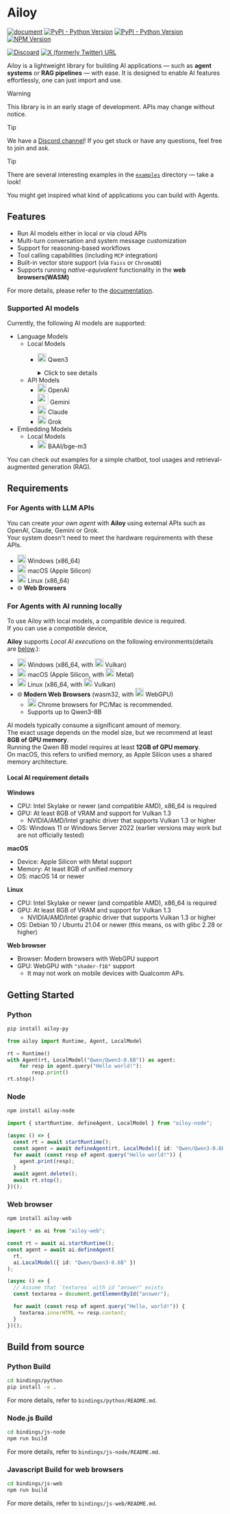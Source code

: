 # Ailoy

[![document](https://img.shields.io/badge/document-latest-2ea44f)](https://brekkylab.github.io/ailoy/)
[![PyPI - Python Version](https://img.shields.io/pypi/pyversions/ailoy-py)](https://pypi.org/project/ailoy-py/)
[![PyPI - Python Version](https://img.shields.io/pypi/v/ailoy-py)](https://pypi.org/project/ailoy-py/)
[![NPM Version](https://img.shields.io/npm/v/ailoy-node)](https://www.npmjs.com/package/ailoy-node)

[![Discoard](https://img.shields.io/badge/Discord-7289DA?logo=discord&logoColor=white)](https://discord.gg/27rx3EJy3P)
[![X (formerly Twitter) URL](https://img.shields.io/twitter/url?url=https%3A%2F%2Fx.com%2Failoy_co)](https://x.com/ailoy_co)


Ailoy is a lightweight library for building AI applications — such as **agent systems** or **RAG pipelines** — with ease. It is designed to enable AI features effortlessly, one can just import and use.

> [!WARNING]
> This library is in an early stage of development. APIs may change without notice.

> [!TIP]
> We have a [Discord channel](https://discord.gg/27rx3EJy3P)! If you get stuck or have any questions, feel free to join and ask.

> [!TIP]
> There are several interesting examples in the [`examples`](./examples) directory — take a look!
>
> You might get inspired what kind of applications you can build with Agents.

## Features

- Run AI models either in local or via cloud APIs
- Multi-turn conversation and system message customization
- Support for reasoning-based workflows
- Tool calling capabilities (including `MCP` integration)
- Built-in vector store support (via `Faiss` or `ChromaDB`)
- Supports running _native-equivalent_ functionality in the **web browsers(WASM)**

For more details, please refer to the [documentation](https://brekkylab.github.io/ailoy/).

### Supported AI models

Currently, the following AI models are supported:

- Language Models
  - Local Models
    - <img src="https://github.com/user-attachments/assets/177461a2-7a0e-4449-b5a0-8d7028349607" width="20" height="20"> Qwen3
      <details>
        <summary>Click to see details</summary><p>
          
        - `Qwen/Qwen3-0.6B`
        - `Qwen/Qwen3-1.7B`
        - `Qwen/Qwen3-4B`
        - `Qwen/Qwen3-8B`
        - `Qwen/Qwen3-14B`
        - `Qwen/Qwen3-32B`
        - `Qwen/Qwen3-30B-A3B` (MoE)
        </p>
      </details>
  - API Models
    - <img src="https://github.com/user-attachments/assets/ffc93fe4-a345-4525-bf19-0f1419af08f8" width="20" height="20"> OpenAI
    - <img src="https://github.com/user-attachments/assets/6fc0015d-090d-4642-a056-3fbc1f66b599" width="25" height="25"> Gemini
    - <img src="https://github.com/user-attachments/assets/94855f00-a640-40e2-b3b6-9481d6bfd910" width="20" height="20"> Claude
    - <img src="https://github.com/user-attachments/assets/261061d7-a2e5-4a54-9a46-522329b87df9" width="20" height="20"> Grok
- Embedding Models
  - Local Models
    - <img src="https://bge-model.com/_static/bge_logo.jpeg" width="20" height="20"> BAAI/bge-m3

You can check out examples for a simple chatbot, tool usages and retrieval-augmented generation (RAG).

## Requirements

### For Agents with LLM APIs

You can create _your own agent_ with **Ailoy** using external APIs such as OpenAI, Claude, Gemini or Grok.  
Your system doesn't need to meet the hardware requirements with these APIs.

- <img width="20" height="20" alt="image" src="https://github.com/user-attachments/assets/22661c5c-43a1-4ab8-9281-a9b5ad43cefb" /> Windows (x86_64)
- <img width="20" height="20" alt="image" src="https://github.com/user-attachments/assets/1e77e2be-4a6e-42a5-866d-e4bd1b5a7bb7" /> macOS (Apple Silicon)
- <img width="20" height="20" alt="image" src="https://github.com/user-attachments/assets/1877d447-66e7-4796-994c-d0242475a1d0" /> Linux (x86_64)
- 🌐 **Web Browsers**

### For Agents with AI running locally

To use Ailoy with local models, a compatible device is required.  
If you can use a _compatible_ device,

**Ailoy** supports _Local AI executions_ on the following environments(details are [below](#local-ai-requirement-details).):

- <img width="20" height="20" alt="image" src="https://github.com/user-attachments/assets/22661c5c-43a1-4ab8-9281-a9b5ad43cefb" /> Windows (x86_64, with <img width="20" height="20" alt="image" src="https://github.com/user-attachments/assets/2dde8002-f2fb-4ed1-a83c-9dd3b8a2b8bd" /> Vulkan)
- <img width="20" height="20" alt="image" src="https://github.com/user-attachments/assets/1e77e2be-4a6e-42a5-866d-e4bd1b5a7bb7" /> macOS (Apple Silicon, with <img width="20" height="20" alt="image" src="https://github.com/user-attachments/assets/0bf3a719-b221-4d05-8a9e-3a37673a401d" />
  Metal)
- <img width="20" height="20" alt="image" src="https://github.com/user-attachments/assets/1877d447-66e7-4796-994c-d0242475a1d0" /> Linux (x86_64, with <img width="20" height="20" alt="image" src="https://github.com/user-attachments/assets/2dde8002-f2fb-4ed1-a83c-9dd3b8a2b8bd" /> Vulkan)
- 🌐 **Modern Web Browsers** (wasm32, with <img width="20" height="20" alt="image" src="https://github.com/user-attachments/assets/74ac8877-0265-48fe-9939-a256ce79d2d8" /> WebGPU)
  - <img src="https://github.com/user-attachments/assets/4cc0058b-92c0-4cb2-8179-3d5416ed3196" width="20" height="20"> Chrome browsers for PC/Mac is recommended.
  - Supports up to Qwen3-8B

AI models typically consume a significant amount of memory.  
The exact usage depends on the model size, but we recommend at least **8GB of GPU memory**.  
Running the Qwen 8B model requires at least **12GB of GPU memory**.  
On macOS, this refers to unified memory, as Apple Silicon uses a shared memory architecture.

#### Local AI requirement details

**Windows**

- CPU: Intel Skylake or newer (and compatible AMD), x86_64 is required
- GPU: At least 8GB of VRAM and support for Vulkan 1.3
  - NVIDIA/AMD/Intel graphic driver that supports Vulkan 1.3 or higher
- OS: Windows 11 or Windows Server 2022 (earlier versions may work but are not officially tested)

**macOS**

- Device: Apple Silicon with Metal support
- Memory: At least 8GB of unified memory
- OS: macOS 14 or newer

**Linux**

- CPU: Intel Skylake or newer (and compatible AMD), x86_64 is required
- GPU: At least 8GB of VRAM and support for Vulkan 1.3
  - NVIDIA/AMD/Intel graphic driver that supports Vulkan 1.3 or higher
- OS: Debian 10 / Ubuntu 21.04 or newer (this means, os with glibc 2.28 or higher)

**Web browser**

- Browser: Modern browsers with WebGPU support
- GPU: WebGPU with `"shader-f16"` support
  - It may not work on mobile devices with Qualcomm APs.

## Getting Started

### Python

```sh
pip install ailoy-py
```

```python
from ailoy import Runtime, Agent, LocalModel

rt = Runtime()
with Agent(rt, LocalModel("Qwen/Qwen3-0.6B")) as agent:
    for resp in agent.query("Hello world!"):
        resp.print()
rt.stop()
```

### Node

```sh
npm install ailoy-node
```

```typescript
import { startRuntime, defineAgent, LocalModel } from "ailoy-node";

(async () => {
  const rt = await startRuntime();
  const agent = await defineAgent(rt, LocalModel({ id: "Qwen/Qwen3-0.6B" }));
  for await (const resp of agent.query("Hello world!")) {
    agent.print(resp);
  }
  await agent.delete();
  await rt.stop();
})();
```

### Web browser

```sh
npm install ailoy-web
```

```typescript
import * as ai from "ailoy-web";

const rt = await ai.startRuntime();
const agent = await ai.defineAgent(
  rt,
  ai.LocalModel({ id: "Qwen/Qwen3-0.6B" })
);

(async () => {
  // Assume that `textarea` with id "answer" exists
  const textarea = document.getElementById("answer");

  for await (const resp of agent.query("Hello, world!")) {
    textarea.innerHTML += resp.content;
  }
})();
```

## Build from source

### Python Build

```bash
cd bindings/python
pip install -e .
```

For more details, refer to `bindings/python/README.md`.

### Node.js Build

```bash
cd bindings/js-node
npm run build
```

For more details, refer to `bindings/js-node/README.md`.

### Javascript Build for web browsers

```bash
cd bindings/js-web
npm run build
```

For more details, refer to `bindings/js-web/README.md`.
